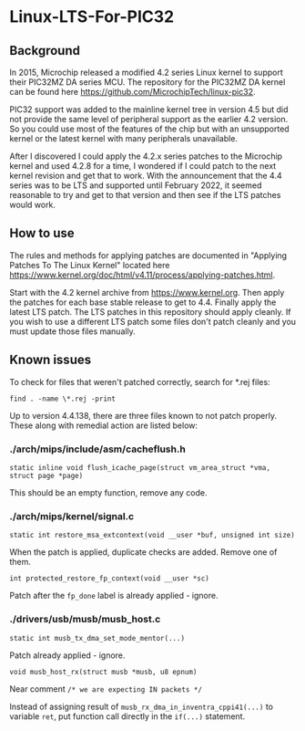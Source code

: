 # Linux-LTS-For-PIC32

## Background

In 2015, Microchip released a modified 4.2 series Linux kernel to support their PIC32MZ DA series MCU. The repository for the PIC32MZ DA kernel can be found here https://github.com/MicrochipTech/linux-pic32.

PIC32 support was added to the mainline kernel tree in version 4.5 but did not provide the same level of peripheral support as the earlier 4.2 version. So you could use most of the features of the chip but with an unsupported kernel or the latest kernel with many peripherals unavailable.

After I discovered I could apply the 4.2.x series patches to the Microchip kernel and used 4.2.8 for a time, I wondered if I could patch to the next kernel revision and get that to work. With the announcement that the 4.4 series was to be LTS and supported until February 2022, it seemed reasonable to try and get to that version and then see if the LTS patches would work.

## How to use

The rules and methods for applying patches are documented in "Applying Patches To The Linux Kernel" located here https://www.kernel.org/doc/html/v4.11/process/applying-patches.html.

Start with the 4.2 kernel archive from https://www.kernel.org. Then apply the patches for each base stable release to get to 4.4. Finally apply the latest LTS patch. The LTS patches in this repository should apply cleanly. If you wish to use a different LTS patch some files don't patch cleanly and you must update those files manually.

## Known issues

To check for files that weren't patched correctly, search for *.rej files:

`find . -name \*.rej -print`

Up to version 4.4.138, there are three files known to not patch properly. These along with remedial action are listed below:

### ./arch/mips/include/asm/cacheflush.h

`static inline void flush_icache_page(struct vm_area_struct *vma, struct page *page)`

This should be an empty function, remove any code.

### ./arch/mips/kernel/signal.c

`static int restore_msa_extcontext(void __user *buf, unsigned int size)`

When the patch is applied, duplicate checks are added. Remove one of them.

`int protected_restore_fp_context(void __user *sc)`

Patch after the `fp_done` label is already applied - ignore.

### ./drivers/usb/musb/musb_host.c

`static int musb_tx_dma_set_mode_mentor(...)`

Patch already applied - ignore.

`void musb_host_rx(struct musb *musb, u8 epnum)`

Near comment `/* we are expecting IN packets */`

Instead of assigning result of `musb_rx_dma_in_inventra_cppi41(...)` to variable `ret`, put function call directly in the `if(...)` statement.
